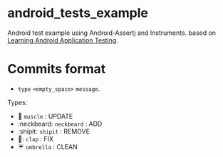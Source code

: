 # android_tests_example

Android test example using Android-Assertj and Instruments. based on [Learning Android Application Testing](https://www.packtpub.com/application-development/learning-android-application-testing).

# Commits format
* `type` `<empty_space>` `message`.

Types:
- :muscle: `muscle` : UPDATE
- :neckbeard: `neckbeard` : ADD
- :shipit: `shipit` : REMOVE
- :clap:: `clap` : FIX
- :umbrella: `umbrella` : CLEAN